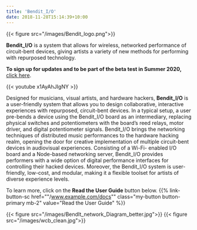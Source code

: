 ```yaml
---
title: 'Bendit_I/O'
date: 2018-11-28T15:14:39+10:00
---
```

{{< figure src="/images/Bendit_logo.png">}}

**Bendit_I/O** is a system that allows for wireless, networked performance of circuit-bent devices, giving artists a variety of new methods for performing with repurposed technology.

**To sign up for updates and to be part of the beta test in Summer 2020,** [click here](https://docs.google.com/forms/d/e/1FAIpQLScq1p-MSwKU6qBkzLErAxHGKzmAEvX7mPkrRhukWIX4s02EVQ/viewform?usp=sf_link).

{{< youtube x1AyAhJIgNY >}}


Designed for musicians, visual artists, and hardware hackers, **Bendit_I/O** is a user-friendly system that allows you to design collaborative, interactive experiences with repurposed, circuit-bent devices. In a typical setup, a user pre-bends a device using the Bendit_I/O board as an intermediary, replacing physical switches and potentiometers with the board’s reed relays, motor driver, and digital potentiometer signals. Bendit_I/O brings the networking techniques of distributed music performances to the hardware hacking realm, opening the door for creative implementation of multiple circuit-bent devices in audiovisual experiences. Consisting of a Wi-Fi- enabled I/O board and a Node-based networking server, Bendit_I/O provides performers with a wide option of digital performance interfaces for controlling their hacked devices. Moreover, the Bendit_I/O system is user-friendly, low-cost, and modular, making it a flexible toolset for artists of diverse experience levels.

To learn more, click on the **Read the User Guide** button below.
{{% link-button-sc href=""/www.example.com/docs"" class="my-button button-primary mb-2" value="Read the User Guide" %}}

{{< figure src="/images/BendIt_network_Diagram_better.jpg">}}
{{< figure src="/images/wcb_clean.jpg">}}